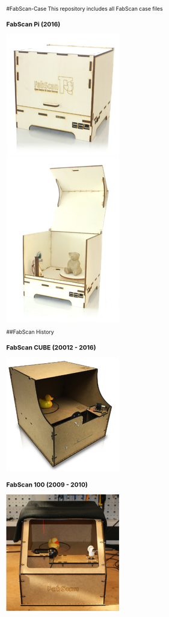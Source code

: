 #FabScan-Case
This repository includes all FabScan case files

### FabScan Pi (2016)

<img width="300" src="doc/images/FabScanPI_closed.jpg">
<img width="300" src="doc/images/FabScanPi_opened.jpg">

##FabScan History

### FabScan CUBE (20012 - 2016)
<img width="300" src="doc/images/FabScanCube.jpg">


### FabScan 100 (2009 - 2010)
<img width="300" src="doc/images/FabScan100.png">
<br>

